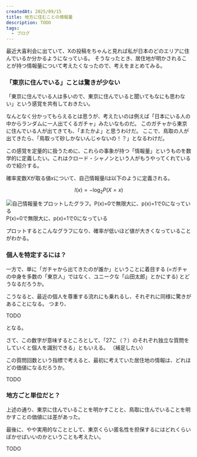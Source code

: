 ```yaml
---
createdAt: 2025/09/15
title: 地方に住むことの情報量
description: TODO
tags: 
  - ブログ
---
```


最近大喜利会に出ていて、Xの投稿をちゃんと見れば私が日本のどのエリアに住んでいるか分かるようになっている。
そうなったとき、居住地が明かされることが持つ情報量について考えたくなったので、考えをまとめてみる。

### 「東京に住んでいる」ことは驚きが少ない

「東京に住んでいる人は多いので、東京に住んでいると聞いてもなにも思わない」という感覚を共有しておきたい。

なんとなく分かってもらえるとは思うが、考えたいのは例えば「日本にいる人の中からランダムに一人出てくるガチャ」みたいなものだ。
このガチャから東京に住んでいる人が出てきても、「またかよ」と思うわけだ。
ここで、鳥取の人が出てきたら、「鳥取って砂しかないんじゃないの！？」となるわけだ。

この感覚を定量的に扱うために、これらの事象が持つ「情報量」というものを数学的に定義したい。これはクロード・シャノンという人がもうやってくれているので紹介する。

確率変数$X$が取る値$x$について、自己情報量$I$は以下のように定義される。

$$
I(x) = - \log_2 P(X = x)
$$

![自己情報量をプロットしたグラフ。P(x)=0で無限大に、p(x)=1で0になっている](/entries/rural_self_information.png)
P(x)=0で無限大に、p(x)=1で0になっている

プロットするとこんなグラフになり、確率が低いほど値が大きくなっていることがわかる。

### 個人を特定するには？

一方で、単に「ガチャから出てきたのが誰か」ということに着目する (=ガチャの中身を多数の「東京人」ではなく、ユニークな「山田太郎」とかにする) とどうなるだろうか。

こうなると、最近の個人を尊重する流れにも乗れるし、それぞれに同様に驚きがあることになる。
つまり、

TODO

となる。

さて、この数字が意味するところとして、「27こ（？）のそれぞれ独立な質問をしていくと個人を識別できる」ともいえる。
（補足したい）

この質問回数という指標で考えると、最初に考えていた居住地の情報は、どれほどの価値になるだろうか。

TODO

### 地方ごと単位だと？

上述の通り、東京に住んでいることを明かすことと、鳥取に住んでいることを明かすことの価値には差があった。

最後に、やや実用的なこととして、東京くらい匿名性を担保するにはどれくらいぼかせばいいのかということも考えたい。

TODO